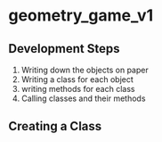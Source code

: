 # geometry_game_v1

## Development Steps

1. Writing down the objects on paper
2. Writing a class for each object
3. writing methods for each class
4. Calling classes and their methods

## Creating a Class
